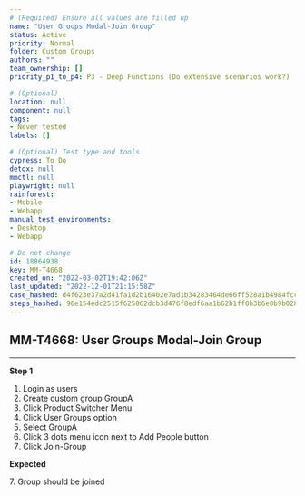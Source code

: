 ```yaml
---
# (Required) Ensure all values are filled up
name: "User Groups Modal-Join Group"
status: Active
priority: Normal
folder: Custom Groups
authors: ""
team_ownership: []
priority_p1_to_p4: P3 - Deep Functions (Do extensive scenarios work?)

# (Optional)
location: null
component: null
tags:
- Never tested
labels: []

# (Optional) Test type and tools
cypress: To Do
detox: null
mmctl: null
playwright: null
rainforest:
- Mobile
- Webapp
manual_test_environments:
- Desktop
- Webapp

# Do not change
id: 18864938
key: MM-T4668
created_on: "2022-03-02T19:42:06Z"
last_updated: "2022-12-01T21:15:58Z"
case_hashed: d4f623e37a2d41fa1d2b16402e7ad1b34283464de66ff528a1b4984fccb9064170c5030dbb7536721c58fdb21050c225
steps_hashed: 96e154edc2515f625862dcb3d476f8edf6aa1b62b1ff0b3b6e0b9b02895bc879ec2e8563272b6f4fb09e6670f2bce972
---
```


<!-- (Auto-generated) Based on frontmatter's "key" and "name" -->

## MM-T4668: User Groups Modal-Join Group

---

**Step 1**

1. Login as users
2. Create custom group GroupA
3. Click Product Switcher Menu 
4. Click User Groups option
5. Select GroupA
6. Click 3 dots menu icon next to Add People button
7. Click Join-Group

**Expected**

7\. Group should be joined
